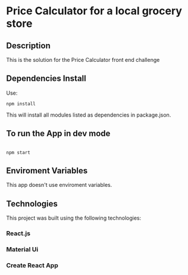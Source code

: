 # Price Calculator for a local grocery store

## Description

This is the solution for the Price Calculator front end challenge

## Dependencies Install

Use:

```
npm install
```

This will install all modules listed as dependencies in package.json.

## To run the App in dev mode

```

npm start

```

## Enviroment Variables

This app doesn't use enviroment variables.

## Technologies

This project was built using the following technologies:

### React.js

### Material Ui

### Create React App
